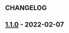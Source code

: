 ## CHANGELOG


<a name="1.1.0"></a>
## [1.1.0] - 2022-02-07

[Unreleased]: https://github.com/jz-htec/actiontest/compare/1.1.0...HEAD
[1.1.0]: https://github.com/jz-htec/actiontest/compare/1.0.0...1.1.0
